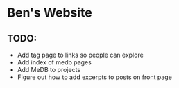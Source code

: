 # Ben's Website
## TODO:
- Add tag page to links so people can explore
- Add index of medb pages
- Add MeDB to projects
- Figure out how to add excerpts to posts on front page
